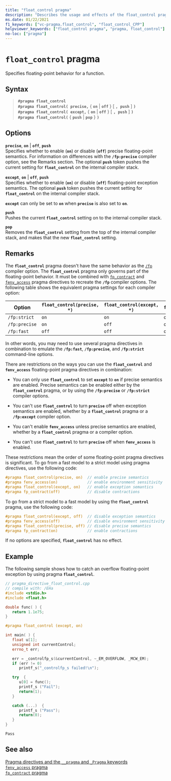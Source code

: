 ```yaml
---
title: "float_control pragma"
description: "Describes the usage and effects of the float_control pragma directive. The float_control directive controls the state of floating-point precise semantics and exception semantics at runtime."
ms.date: 01/22/2021
f1_keywords: ["vc-pragma.float_control", "float_control_CPP"]
helpviewer_keywords: ["float_control pragma", "pragma, float_control"]
no-loc: ["pragma"]
---
```

# `float_control` pragma

Specifies floating-point behavior for a function.

## Syntax

> **`#pragma float_control`**\
> **`#pragma float_control( precise,`** { **`on`** | **`off`** } [ **`, push`** ] **`)`**\
> **`#pragma float_control( except,`** { **`on`** | **`off`** } [ **`, push`** ] **`)`**\
> **`#pragma float_control(`** { **`push`** | **`pop`** } **`)`**

## Options

**`precise`**, **`on`** | **`off`**, **`push`**\
Specifies whether to enable (**`on`**) or disable (**`off`**) precise floating-point semantics. For information on differences with the **`/fp:precise`** compiler option, see the Remarks section. The optional **`push`** token pushes the current setting for **`float_control`** on the internal compiler stack.

**`except`**, **`on`** | **`off`**, **`push`**\
Specifies whether to enable (**`on`**) or disable (**`off`**) floating-point exception semantics. The optional **`push`** token pushes the current setting for **`float_control`** on the internal compiler stack.

**`except`** can only be set to **`on`** when **`precise`** is also set to **`on`**.

**`push`**\
Pushes the current **`float_control`** setting on to the internal compiler stack.

**`pop`**\
Removes the **`float_control`** setting from the top of the internal compiler stack, and makes that the new **`float_control`** setting.

## Remarks

The **`float_control`** pragma doesn't have the same behavior as the [`/fp`](../build/reference/fp-specify-floating-point-behavior.md) compiler option. The **`float_control`** pragma only governs part of the floating-point behavior. It must be combined with [`fp_contract`](../preprocessor/fp-contract.md) and [`fenv_access`](../preprocessor/fenv-access.md) pragma directives to recreate the **`/fp`** compiler options. The following table shows the equivalent pragma settings for each compiler option:

| Option | `float_control(precise, *)` | `float_control(except, *)` | `fp_contract(*)` | `fenv_access(*)` |
|-|-|-|-|-|
| `/fp:strict`             | `on`  | `on`  | `off` | `on`  |
| `/fp:precise`            | `on`  | `off` | `on`  | `off` |
| `/fp:fast`               | `off` | `off` | `on`  | `off` |

In other words, you may need to use several pragma directives in combination to emulate the **`/fp:fast`**, **`/fp:precise`**, and **`/fp:strict`** command-line options.

There are restrictions on the ways you can use the **`float_control`** and **`fenv_access`** floating-point pragma directives in combination:

- You can only use **`float_control`** to set **`except`** to **`on`** if precise semantics are enabled. Precise semantics can be enabled either by the **`float_control`** pragma, or by using the **`/fp:precise`** or **`/fp:strict`** compiler options.

- You can't use **`float_control`** to turn **`precise`** off when exception semantics are enabled, whether by a **`float_control`** pragma or a **`/fp:except`** compiler option.

- You can't enable **`fenv_access`** unless precise semantics are enabled, whether by a **`float_control`** pragma or a compiler option.

- You can't use **`float_control`** to turn **`precise`** off when **`fenv_access`** is enabled.

These restrictions mean the order of some floating-point pragma directives is significant. To go from a fast model to a strict model using pragma directives, use the following code:

```cpp
#pragma float_control(precise, on)  // enable precise semantics
#pragma fenv_access(on)             // enable environment sensitivity
#pragma float_control(except, on)   // enable exception semantics
#pragma fp_contract(off)            // disable contractions
```

To go from a strict model to a fast model by using the **`float_control`** pragma, use the following code:

```cpp
#pragma float_control(except, off)  // disable exception semantics
#pragma fenv_access(off)            // disable environment sensitivity
#pragma float_control(precise, off) // disable precise semantics
#pragma fp_contract(on)             // enable contractions
```

If no options are specified, **`float_control`** has no effect.

## Example

The following sample shows how to catch an overflow floating-point exception by using pragma **`float_control`**.

```cpp
// pragma_directive_float_control.cpp
// compile with: /EHa
#include <stdio.h>
#include <float.h>

double func( ) {
   return 1.1e75;
}

#pragma float_control (except, on)

int main( ) {
   float u[1];
   unsigned int currentControl;
   errno_t err;

   err = _controlfp_s(&currentControl, ~_EM_OVERFLOW, _MCW_EM);
   if (err != 0)
      printf_s("_controlfp_s failed!\n");

   try  {
      u[0] = func();
      printf_s ("Fail");
      return(1);
   }

   catch (...)  {
      printf_s ("Pass");
      return(0);
   }
}
```

```Output
Pass
```

## See also

[Pragma directives and the `__pragma` and `_Pragma` keywords](./pragma-directives-and-the-pragma-keyword.md)\
[`fenv_access` pragma](../preprocessor/fenv-access.md)\
[`fp_contract` pragma](../preprocessor/fp-contract.md)
